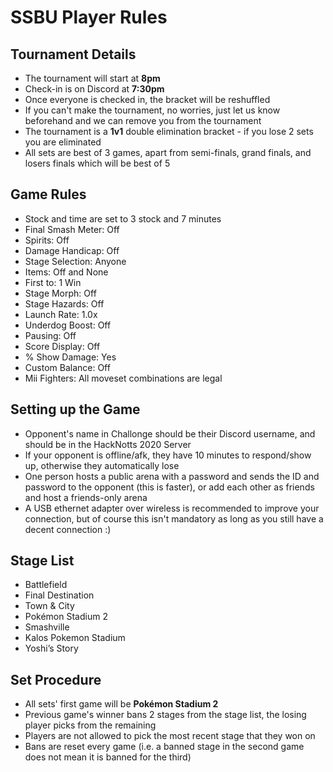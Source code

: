 # SSBU Player Rules

## Tournament Details

- The tournament will start at **8pm** 
- Check-in is on Discord at **7:30pm**
- Once everyone is checked in, the bracket will be reshuffled 
- If you can't make the tournament, no worries, just let us know beforehand and we can remove you from the tournament 
- The tournament is a **1v1** double elimination bracket - if you lose 2 sets you are eliminated
- All sets are best of 3 games, apart from semi-finals, grand finals, and losers finals which will be best of 5 

## Game Rules
- Stock and time are set to 3 stock and 7 minutes
- Final Smash Meter: Off
- Spirits: Off
- Damage Handicap: Off
- Stage Selection: Anyone
- Items: Off and None
- First to: 1 Win
- Stage Morph: Off
- Stage Hazards: Off
- Launch Rate: 1.0x
- Underdog Boost: Off
- Pausing: Off
- Score Display: Off
- % Show Damage: Yes
- Custom Balance: Off
- Mii Fighters: All moveset combinations are legal

## Setting up the Game
- Opponent's name in Challonge should be their Discord username, and should be in the HackNotts 2020 Server 
- If your opponent is offline/afk, they have 10 minutes to respond/show up, otherwise they automatically lose
- One person hosts a public arena with a password and sends the ID and password to the opponent (this is faster), or add each other as friends and host a friends-only arena
- A USB ethernet adapter over wireless is recommended to improve your connection, but of course this isn't mandatory as long as you still have a decent connection :) 
 
## Stage List
- Battlefield
- Final Destination
- Town & City
- Pokémon Stadium 2
- Smashville
- Kalos Pokemon Stadium
- Yoshi’s Story

## Set Procedure
- All sets' first game will be **Pokémon Stadium 2**
- Previous game's winner bans 2 stages from the stage list, the losing player picks from the remaining
- Players are not allowed to pick the most recent stage that they won on
- Bans are reset every game (i.e. a banned stage in the second game does not mean it is banned for the third)

